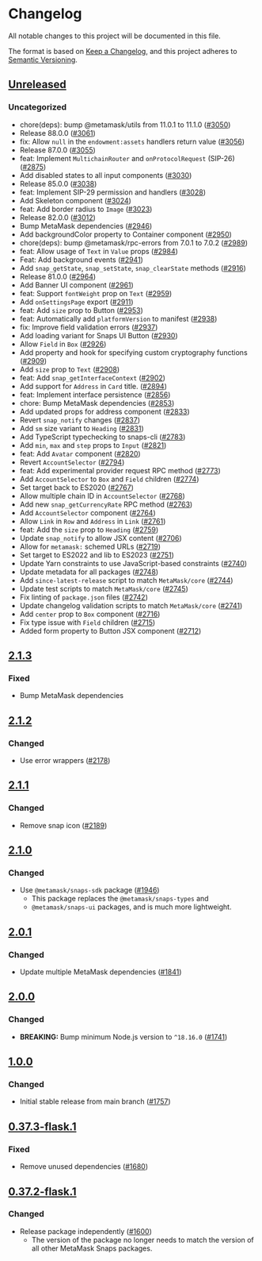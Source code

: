# Changelog

All notable changes to this project will be documented in this file.

The format is based on [Keep a Changelog](https://keepachangelog.com/en/1.0.0/),
and this project adheres to [Semantic Versioning](https://semver.org/spec/v2.0.0.html).

## [Unreleased]

### Uncategorized

- chore(deps): bump @metamask/utils from 11.0.1 to 11.1.0 ([#3050](https://github.com/MetaMask/snaps/pull/3050))
- Release 88.0.0 ([#3061](https://github.com/MetaMask/snaps/pull/3061))
- fix: Allow `null` in the `endowment:assets` handlers return value ([#3056](https://github.com/MetaMask/snaps/pull/3056))
- Release 87.0.0 ([#3055](https://github.com/MetaMask/snaps/pull/3055))
- feat: Implement `MultichainRouter` and `onProtocolRequest` (SIP-26) ([#2875](https://github.com/MetaMask/snaps/pull/2875))
- Add disabled states to all input components ([#3030](https://github.com/MetaMask/snaps/pull/3030))
- Release 85.0.0 ([#3038](https://github.com/MetaMask/snaps/pull/3038))
- feat: Implement SIP-29 permission and handlers ([#3028](https://github.com/MetaMask/snaps/pull/3028))
- Add Skeleton component ([#3024](https://github.com/MetaMask/snaps/pull/3024))
- feat: Add border radius to `Image` ([#3023](https://github.com/MetaMask/snaps/pull/3023))
- Release 82.0.0 ([#3012](https://github.com/MetaMask/snaps/pull/3012))
- Bump MetaMask dependencies ([#2946](https://github.com/MetaMask/snaps/pull/2946))
- Add backgroundColor property to Container component ([#2950](https://github.com/MetaMask/snaps/pull/2950))
- chore(deps): bump @metamask/rpc-errors from 7.0.1 to 7.0.2 ([#2989](https://github.com/MetaMask/snaps/pull/2989))
- feat: Allow usage of `Text` in `Value` props ([#2984](https://github.com/MetaMask/snaps/pull/2984))
- Feat: Add background events ([#2941](https://github.com/MetaMask/snaps/pull/2941))
- Add `snap_getState`, `snap_setState`, `snap_clearState` methods ([#2916](https://github.com/MetaMask/snaps/pull/2916))
- Release 81.0.0 ([#2964](https://github.com/MetaMask/snaps/pull/2964))
- Add Banner UI component ([#2961](https://github.com/MetaMask/snaps/pull/2961))
- feat: Support `fontWeight` prop on `Text` ([#2959](https://github.com/MetaMask/snaps/pull/2959))
- Add `onSettingsPage` export ([#2911](https://github.com/MetaMask/snaps/pull/2911))
- feat: Add `size` prop to Button ([#2953](https://github.com/MetaMask/snaps/pull/2953))
- feat: Automatically add `platformVersion` to manifest ([#2938](https://github.com/MetaMask/snaps/pull/2938))
- fix: Improve field validation errors ([#2937](https://github.com/MetaMask/snaps/pull/2937))
- Add loading variant for Snaps UI Button ([#2930](https://github.com/MetaMask/snaps/pull/2930))
- Allow `Field` in `Box` ([#2926](https://github.com/MetaMask/snaps/pull/2926))
- Add property and hook for specifying custom cryptography functions ([#2909](https://github.com/MetaMask/snaps/pull/2909))
- Add `size` prop to `Text` ([#2908](https://github.com/MetaMask/snaps/pull/2908))
- feat: Add `snap_getInterfaceContext` ([#2902](https://github.com/MetaMask/snaps/pull/2902))
- Add support for `Address` in `Card` title. ([#2894](https://github.com/MetaMask/snaps/pull/2894))
- feat: Implement interface persistence ([#2856](https://github.com/MetaMask/snaps/pull/2856))
- chore: Bump MetaMask dependencies ([#2853](https://github.com/MetaMask/snaps/pull/2853))
- Add updated props for address component ([#2833](https://github.com/MetaMask/snaps/pull/2833))
- Revert `snap_notify` changes ([#2837](https://github.com/MetaMask/snaps/pull/2837))
- Add `sm` size variant to `Heading` ([#2831](https://github.com/MetaMask/snaps/pull/2831))
- Add TypeScript typechecking to snaps-cli ([#2783](https://github.com/MetaMask/snaps/pull/2783))
- Add `min`, `max` and `step` props to `Input` ([#2821](https://github.com/MetaMask/snaps/pull/2821))
- feat: Add `Avatar` component ([#2820](https://github.com/MetaMask/snaps/pull/2820))
- Revert `AccountSelector` ([#2794](https://github.com/MetaMask/snaps/pull/2794))
- feat: Add experimental provider request RPC method ([#2773](https://github.com/MetaMask/snaps/pull/2773))
- Add `AccountSelector` to `Box` and `Field` children ([#2774](https://github.com/MetaMask/snaps/pull/2774))
- Set target back to ES2020 ([#2767](https://github.com/MetaMask/snaps/pull/2767))
- Allow multiple chain ID in `AccountSelector` ([#2768](https://github.com/MetaMask/snaps/pull/2768))
- Add new `snap_getCurrencyRate` RPC method ([#2763](https://github.com/MetaMask/snaps/pull/2763))
- Add `AccountSelector` component ([#2764](https://github.com/MetaMask/snaps/pull/2764))
- Allow `Link` in `Row` and `Address` in `Link` ([#2761](https://github.com/MetaMask/snaps/pull/2761))
- feat: Add the `size` prop to `Heading` ([#2759](https://github.com/MetaMask/snaps/pull/2759))
- Update `snap_notify` to allow JSX content ([#2706](https://github.com/MetaMask/snaps/pull/2706))
- Allow for `metamask:` schemed URLs ([#2719](https://github.com/MetaMask/snaps/pull/2719))
- Set target to ES2022 and lib to ES2023 ([#2751](https://github.com/MetaMask/snaps/pull/2751))
- Update Yarn constraints to use JavaScript-based constraints ([#2740](https://github.com/MetaMask/snaps/pull/2740))
- Update metadata for all packages ([#2748](https://github.com/MetaMask/snaps/pull/2748))
- Add `since-latest-release` script to match `MetaMask/core` ([#2744](https://github.com/MetaMask/snaps/pull/2744))
- Update test scripts to match `MetaMask/core` ([#2745](https://github.com/MetaMask/snaps/pull/2745))
- Fix linting of `package.json` files ([#2742](https://github.com/MetaMask/snaps/pull/2742))
- Update changelog validation scripts to match `MetaMask/core` ([#2741](https://github.com/MetaMask/snaps/pull/2741))
- Add `center` prop to `Box` component ([#2716](https://github.com/MetaMask/snaps/pull/2716))
- Fix type issue with `Field` children ([#2715](https://github.com/MetaMask/snaps/pull/2715))
- Added form property to Button JSX component ([#2712](https://github.com/MetaMask/snaps/pull/2712))

## [2.1.3]

### Fixed

- Bump MetaMask dependencies

## [2.1.2]

### Changed

- Use error wrappers ([#2178](https://github.com/MetaMask/snaps/pull/2178))

## [2.1.1]

### Changed

- Remove snap icon ([#2189](https://github.com/MetaMask/snaps/pull/2189))

## [2.1.0]

### Changed

- Use `@metamask/snaps-sdk` package ([#1946](https://github.com/MetaMask/snaps/pull/1946))
  - This package replaces the `@metamask/snaps-types` and
  - `@metamask/snaps-ui` packages, and is much more lightweight.

## [2.0.1]

### Changed

- Update multiple MetaMask dependencies ([#1841](https://github.com/MetaMask/snaps/pull/1841))

## [2.0.0]

### Changed

- **BREAKING:** Bump minimum Node.js version to `^18.16.0` ([#1741](https://github.com/MetaMask/snaps/pull/1741))

## [1.0.0]

### Changed

- Initial stable release from main branch ([#1757](https://github.com/MetaMask/snaps/pull/1757))

## [0.37.3-flask.1]

### Fixed

- Remove unused dependencies ([#1680](https://github.com/MetaMask/snaps/pull/1680))

## [0.37.2-flask.1]

### Changed

- Release package independently ([#1600](https://github.com/MetaMask/snaps/pull/1600))
  - The version of the package no longer needs to match the version of all other
    MetaMask Snaps packages.

[Unreleased]: https://github.com/MetaMask/snaps/compare/@metamask/browserify-plugin-example-snap@2.1.3...HEAD
[2.1.3]: https://github.com/MetaMask/snaps/compare/@metamask/browserify-plugin-example-snap@2.1.2...@metamask/browserify-plugin-example-snap@2.1.3
[2.1.2]: https://github.com/MetaMask/snaps/compare/@metamask/browserify-plugin-example-snap@2.1.1...@metamask/browserify-plugin-example-snap@2.1.2
[2.1.1]: https://github.com/MetaMask/snaps/compare/@metamask/browserify-plugin-example-snap@2.1.0...@metamask/browserify-plugin-example-snap@2.1.1
[2.1.0]: https://github.com/MetaMask/snaps/compare/@metamask/browserify-plugin-example-snap@2.0.1...@metamask/browserify-plugin-example-snap@2.1.0
[2.0.1]: https://github.com/MetaMask/snaps/compare/@metamask/browserify-plugin-example-snap@2.0.0...@metamask/browserify-plugin-example-snap@2.0.1
[2.0.0]: https://github.com/MetaMask/snaps/compare/@metamask/browserify-plugin-example-snap@1.0.0...@metamask/browserify-plugin-example-snap@2.0.0
[1.0.0]: https://github.com/MetaMask/snaps/compare/@metamask/browserify-plugin-example-snap@0.37.3-flask.1...@metamask/browserify-plugin-example-snap@1.0.0
[0.37.3-flask.1]: https://github.com/MetaMask/snaps/compare/@metamask/browserify-plugin-example-snap@0.37.2-flask.1...@metamask/browserify-plugin-example-snap@0.37.3-flask.1
[0.37.2-flask.1]: https://github.com/MetaMask/snaps/releases/tag/@metamask/browserify-plugin-example-snap@0.37.2-flask.1
